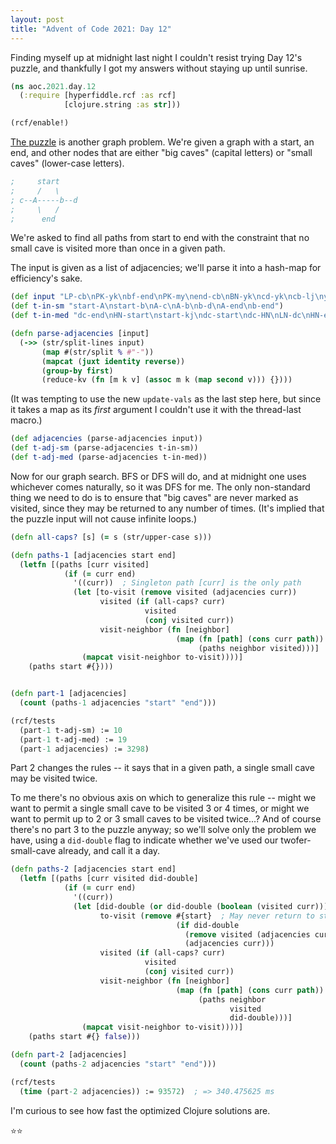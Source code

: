 ```yaml
---
layout: post
title: "Advent of Code 2021: Day 12"
---
```

Finding myself up at midnight last night I couldn't resist
trying Day 12's puzzle, and thankfully I got my answers without
staying up until sunrise.
```clojure
(ns aoc.2021.day.12
  (:require [hyperfiddle.rcf :as rcf]
            [clojure.string :as str]))

(rcf/enable!)
```

[The puzzle](https://adventofcode.com/2021/day/12) is another graph
problem. We're given a graph with a start, an end, and other nodes
that are either "big caves" (capital letters) or "small caves" (lower-case
letters).
```clojure
;     start
;     /   \
; c--A-----b--d
;     \   /
;      end
```

We're asked to find all paths from start to end with the constraint that
no small cave is visited more than once in a given path.

The input is given as a list of adjacencies; we'll parse it into a hash-map
for efficiency's sake.
```clojure
(def input "LP-cb\nPK-yk\nbf-end\nPK-my\nend-cb\nBN-yk\ncd-yk\ncb-lj\nyk-bf\nbf-lj\nBN-bf\nPK-cb\nend-BN\nmy-start\nLP-yk\nPK-bf\nmy-BN\nstart-PK\nyk-EP\nlj-BN\nlj-start\nmy-lj\nbf-LP\n")
(def t-in-sm "start-A\nstart-b\nA-c\nA-b\nb-d\nA-end\nb-end")
(def t-in-med "dc-end\nHN-start\nstart-kj\ndc-start\ndc-HN\nLN-dc\nHN-end\nkj-sa\nkj-HN\nkj-dc")

(defn parse-adjacencies [input]
  (->> (str/split-lines input)
       (map #(str/split % #"-"))
       (mapcat (juxt identity reverse))
       (group-by first)
       (reduce-kv (fn [m k v] (assoc m k (map second v))) {})))
```

(It was tempting to use the new `update-vals` as the last step here,
but since it takes a map as its *first* argument I couldn't use it
with the thread-last macro.)
```clojure
(def adjacencies (parse-adjacencies input))
(def t-adj-sm (parse-adjacencies t-in-sm))
(def t-adj-med (parse-adjacencies t-in-med))
```

Now for our graph search. BFS or DFS will do, and at midnight one
uses whichever comes naturally, so it was DFS for me. The only
non-standard thing we need to do is to ensure that "big caves"
are never marked as visited, since they may be returned to any number
of times. (It's implied that the puzzle input will not cause infinite
loops.)
```clojure
(defn all-caps? [s] (= s (str/upper-case s)))

(defn paths-1 [adjacencies start end]
  (letfn [(paths [curr visited]
            (if (= curr end)
              '((curr))  ; Singleton path [curr] is the only path
              (let [to-visit (remove visited (adjacencies curr))
                    visited (if (all-caps? curr)
                              visited
                              (conj visited curr))
                    visit-neighbor (fn [neighbor]
                                     (map (fn [path] (cons curr path))
                                          (paths neighbor visited)))]
                (mapcat visit-neighbor to-visit))))]
    (paths start #{})))


(defn part-1 [adjacencies]
  (count (paths-1 adjacencies "start" "end")))

(rcf/tests
  (part-1 t-adj-sm) := 10
  (part-1 t-adj-med) := 19
  (part-1 adjacencies) := 3298)
```

Part 2 changes the rules -- it says that in a given path, a single
small cave may be visited twice.

To me there's no obvious axis on which to generalize this rule -- might
we want to permit a single small cave to be visited 3 or 4 times, or might
we want to permit up to 2 or 3 small caves to be visited twice...? And of
course there's no part 3 to the puzzle anyway; so we'll solve only the
problem we have, using a `did-double` flag to indicate whether we've used
our twofer-small-cave already, and call it a day.
```clojure
(defn paths-2 [adjacencies start end]
  (letfn [(paths [curr visited did-double]
            (if (= curr end)
              '((curr))
              (let [did-double (or did-double (boolean (visited curr)))
                    to-visit (remove #{start}  ; May never return to start
                                     (if did-double
                                       (remove visited (adjacencies curr))
                                       (adjacencies curr)))
                    visited (if (all-caps? curr)
                              visited
                              (conj visited curr))
                    visit-neighbor (fn [neighbor]
                                     (map (fn [path] (cons curr path))
                                          (paths neighbor
                                                 visited
                                                 did-double)))]
                (mapcat visit-neighbor to-visit))))]
    (paths start #{} false)))

(defn part-2 [adjacencies]
  (count (paths-2 adjacencies "start" "end")))

(rcf/tests
  (time (part-2 adjacencies)) := 93572)  ; => 340.475625 ms
```

I'm curious to see how fast the optimized Clojure solutions are.

⭐️⭐️
